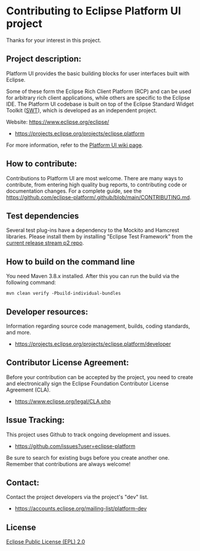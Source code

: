 Contributing to Eclipse Platform UI project
===========================================

Thanks for your interest in this project.

Project description:
--------------------

Platform UI provides the basic building blocks for user interfaces built with Eclipse. 

Some of these form the Eclipse Rich Client Platform (RCP) and can be used for arbitrary rich client applications, while others are specific to the Eclipse IDE. The Platform UI codebase is built on top of the Eclipse Standard Widget Toolkit ([SWT](https://www.eclipse.org/swt/)), which is developed as an independent project.

Website: <https://www.eclipse.org/eclipse/>

- <https://projects.eclipse.org/projects/eclipse.platform>

For more information, refer to the [Platform UI wiki page](https://wiki.eclipse.org/Platform_UI).

How to contribute:
--------------------
Contributions to Platform UI are most welcome. There are many ways to contribute,
from entering high quality bug reports, to contributing code or documentation changes.
For a complete guide, see the https://github.com/eclipse-platform/.github/blob/main/CONTRIBUTING.md.

Test dependencies
-----------------

Several test plug-ins have a dependency to the Mockito and Hamcrest libraries.
Please install them by installing "Eclipse Test Framework" from the [current release stream p2 repo](https://download.eclipse.org/eclipse/updates/I-builds/).

How to build on the command line
--------------------------------

You need Maven 3.8.x installed. After this you can run the build via the following command:

```
mvn clean verify -Pbuild-individual-bundles
```


Developer resources:
--------------------

Information regarding source code management, builds, coding standards, and more.

- <https://projects.eclipse.org/projects/eclipse.platform/developer>

Contributor License Agreement:
------------------------------

Before your contribution can be accepted by the project, you need to create and electronically sign the Eclipse Foundation Contributor License Agreement (CLA).

- <https://www.eclipse.org/legal/CLA.php>


Issue Tracking:
----------------

This project uses Github to track ongoing development and issues.

- https://github.com/issues?user=eclipse-platform

Be sure to search for existing bugs before you create another one. Remember that contributions are always welcome!

Contact:
--------

Contact the project developers via the project's "dev" list.

- <https://accounts.eclipse.org/mailing-list/platform-dev>


License
-------

[Eclipse Public License (EPL) 2.0](https://www.eclipse.org/legal/epl-2.0/)
